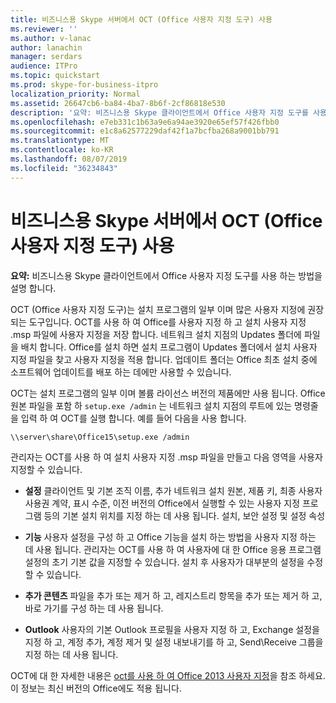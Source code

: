 ```yaml
---
title: 비즈니스용 Skype 서버에서 OCT (Office 사용자 지정 도구) 사용
ms.reviewer: ''
ms.author: v-lanac
author: lanachin
manager: serdars
audience: ITPro
ms.topic: quickstart
ms.prod: skype-for-business-itpro
localization_priority: Normal
ms.assetid: 26647cb6-ba84-4ba7-8b6f-2cf86818e530
description: '요약: 비즈니스용 Skype 클라이언트에서 Office 사용자 지정 도구를 사용 하는 방법을 설명 합니다.'
ms.openlocfilehash: e7eb331c1b63a9e6a94ae3920e65ef57f426fbb0
ms.sourcegitcommit: e1c8a62577229daf42f1a7bcfba268a9001bb791
ms.translationtype: MT
ms.contentlocale: ko-KR
ms.lasthandoff: 08/07/2019
ms.locfileid: "36234843"
---
```

# <a name="use-the-office-customization-tool-oct-in-skype-for-business-server"></a>비즈니스용 Skype 서버에서 OCT (Office 사용자 지정 도구) 사용
 
**요약:** 비즈니스용 Skype 클라이언트에서 Office 사용자 지정 도구를 사용 하는 방법을 설명 합니다.
  
OCT (Office 사용자 지정 도구)는 설치 프로그램의 일부 이며 많은 사용자 지정에 권장 되는 도구입니다. OCT를 사용 하 여 Office를 사용자 지정 하 고 설치 사용자 지정 .msp 파일에 사용자 지정을 저장 합니다. 네트워크 설치 지점의 Updates 폴더에 파일을 배치 합니다. Office를 설치 하면 설치 프로그램이 Updates 폴더에서 설치 사용자 지정 파일을 찾고 사용자 지정을 적용 합니다. 업데이트 폴더는 Office 최초 설치 중에 소프트웨어 업데이트를 배포 하는 데에만 사용할 수 있습니다.
  
OCT는 설치 프로그램의 일부 이며 볼륨 라이선스 버전의 제품에만 사용 됩니다. Office 원본 파일을 포함 하 `setup.exe /admin` 는 네트워크 설치 지점의 루트에 있는 명령줄을 입력 하 여 OCT를 실행 합니다. 예를 들어 다음을 사용 합니다.
  
 ```
\\server\share\Office15\setup.exe /admin
```
  
관리자는 OCT를 사용 하 여 설치 사용자 지정 .msp 파일을 만들고 다음 영역을 사용자 지정할 수 있습니다.
  
- **설정** 클라이언트 및 기본 조직 이름, 추가 네트워크 설치 원본, 제품 키, 최종 사용자 사용권 계약, 표시 수준, 이전 버전의 Office에서 실행할 수 있는 사용자 지정 프로그램 등의 기본 설치 위치를 지정 하는 데 사용 됩니다. 설치, 보안 설정 및 설정 속성
    
- **기능** 사용자 설정을 구성 하 고 Office 기능을 설치 하는 방법을 사용자 지정 하는 데 사용 됩니다. 관리자는 OCT를 사용 하 여 사용자에 대 한 Office 응용 프로그램 설정의 초기 기본 값을 지정할 수 있습니다. 설치 후 사용자가 대부분의 설정을 수정할 수 있습니다.
    
- **추가 콘텐츠** 파일을 추가 또는 제거 하 고, 레지스트리 항목을 추가 또는 제거 하 고, 바로 가기를 구성 하는 데 사용 됩니다.
    
- **Outlook** 사용자의 기본 Outlook 프로필을 사용자 지정 하 고, Exchange 설정을 지정 하 고, 계정 추가, 계정 제거 및 설정 내보내기를 하 고, Send\Receive 그룹을 지정 하는 데 사용 됩니다.
    
OCT에 대 한 자세한 내용은 [oct를 사용 하 여 Office 2013 사용자 지정](https://docs.microsoft.com/previous-versions/office/office-2013-resource-kit/cc179132(v=office.15))을 참조 하세요. 이 정보는 최신 버전의 Office에도 적용 됩니다.
  


